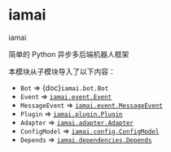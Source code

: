 # iamai

iamai

简单的 Python 异步多后端机器人框架

本模块从子模块导入了以下内容：
- `Bot` => {doc}`iamai.bot.Bot`
- `Event` => [`iamai.event.Event`](./event#Event)
- `MessageEvent` => [`iamai.event.MessageEvent`](./event#MessageEvent)
- `Plugin` => [`iamai.plugin.Plugin`](./plugin#Plugin)
- `Adapter` => [`iamai.adapter.Adapter`](./adapter/#Adapter)
- `ConfigModel` => [`iamai.config.ConfigModel`](./config#ConfigModel)
- `Depends` => [`iamai.dependencies.Depends`](./dependencies#Depends)
